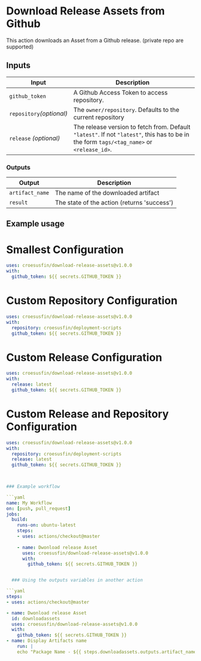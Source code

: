 # Download Release Assets from Github

This action downloads an Asset from a Github release.
(private repo are supported)

## Inputs

| Input                                             | Description                                        |
|------------------------------------------------------|-----------------------------------------------|
| `github_token`  | A Github Access Token to access repository. |
| `repository`_(optional)_ | The `owner/repository`. Defaults to the current repository |
| `release` _(optional)_  | The release version to fetch from. Default `"latest"`. If not `"latest"`, this has to be in the form `tags/<tag_name>` or `<release_id>`.   |

### Outputs

| Output                                             | Description                                        |
|------------------------------------------------------|-----------------------------------------------|
| `artifact_name`  | The name of the downloaded artifact |
| `result`  | The state of the action (returns 'success')|


## Example usage

# Smallest Configuration

```yaml
uses: croesusfin/download-release-assets@v1.0.0
with:
  github_token: ${{ secrets.GITHUB_TOKEN }}
```

# Custom Repository Configuration

```yaml
uses: croesusfin/download-release-assets@v1.0.0
with:
  repository: croesusfin/deployment-scripts
  github_token: ${{ secrets.GITHUB_TOKEN }}
```

# Custom Release Configuration

```yaml
uses: croesusfin/download-release-assets@v1.0.0
with:
  release: latest
  github_token: ${{ secrets.GITHUB_TOKEN }}
```

# Custom Release and Repository Configuration

```yaml
uses: croesusfin/download-release-assets@v1.0.0
with:
  repository: croesusfin/deployment-scripts
  release: latest
  github_token: ${{ secrets.GITHUB_TOKEN }}


  
### Example workflow

```yaml
name: My Workflow
on: [push, pull_request]
jobs:
  build:
    runs-on: ubuntu-latest
    steps:
    - uses: actions/checkout@master
    
    - name: Dwonload release Asset
      uses: croesusfin/download-release-assets@v1.0.0
      with:
        github_token: ${{ secrets.GITHUB_TOKEN }}


  ### Using the outputs variables in another action

```yaml
steps:
- uses: actions/checkout@master

- name: Dwonload release Asset
  id: downloadassets
  uses: croesusfin/download-release-assets@v1.0.0
  with:
    github_token: ${{ secrets.GITHUB_TOKEN }}
- name: Display Artifacts name
    run: |
    echo "Package Name - ${{ steps.downloadassets.outputs.artifact_name }}"      